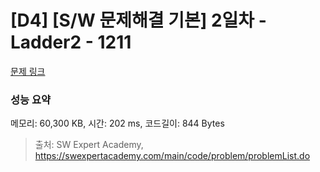 # [D4] [S/W 문제해결 기본] 2일차 - Ladder2 - 1211 

[문제 링크](https://swexpertacademy.com/main/code/problem/problemDetail.do?contestProbId=AV14BgD6AEECFAYh) 

### 성능 요약

메모리: 60,300 KB, 시간: 202 ms, 코드길이: 844 Bytes



> 출처: SW Expert Academy, https://swexpertacademy.com/main/code/problem/problemList.do